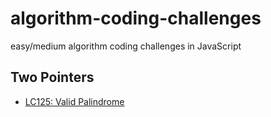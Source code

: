 # algorithm-coding-challenges

easy/medium algorithm coding challenges in JavaScript

## Two Pointers

- [LC125: Valid Palindrome](./two-pointers/isPalindrome.js)
